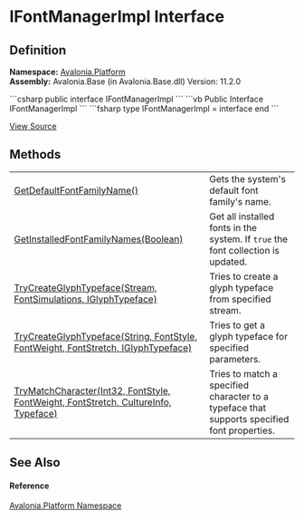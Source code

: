 # IFontManagerImpl Interface




## Definition
**Namespace:** <a href="N_Avalonia_Platform">Avalonia.Platform</a>  
**Assembly:** Avalonia.Base (in Avalonia.Base.dll) Version: 11.2.0

<Tabs groupId="api-code-preview">
<TabItem value="csharp" label="C#">
```csharp
public interface IFontManagerImpl
```
</TabItem>
<TabItem value="vb" label="VB">
```vb
Public Interface IFontManagerImpl
```
</TabItem>
<TabItem value="fsharp" label="F#">
```fsharp
type IFontManagerImpl = interface end
```
</TabItem>
</Tabs>



<a href="https://github.com/AvaloniaUI/Avalonia/tree/master/src/Avalonia.Base/Platform/IFontManagerImpl.cs" title="View the source code">View Source</a>



## Methods
<table>
<tr>
<td><a href="M_Avalonia_Platform_IFontManagerImpl_GetDefaultFontFamilyName">GetDefaultFontFamilyName()</a></td>
<td>Gets the system's default font family's name.</td>
</tr>
<tr>
<td><a href="M_Avalonia_Platform_IFontManagerImpl_GetInstalledFontFamilyNames">GetInstalledFontFamilyNames(Boolean)</a></td>
<td>Get all installed fonts in the system. If <code>true</code> the font collection is updated.</td>
</tr>
<tr>
<td><a href="M_Avalonia_Platform_IFontManagerImpl_TryCreateGlyphTypeface">TryCreateGlyphTypeface(Stream, FontSimulations, IGlyphTypeface)</a></td>
<td>Tries to create a glyph typeface from specified stream.</td>
</tr>
<tr>
<td><a href="M_Avalonia_Platform_IFontManagerImpl_TryCreateGlyphTypeface_1">TryCreateGlyphTypeface(String, FontStyle, FontWeight, FontStretch, IGlyphTypeface)</a></td>
<td>Tries to get a glyph typeface for specified parameters.</td>
</tr>
<tr>
<td><a href="M_Avalonia_Platform_IFontManagerImpl_TryMatchCharacter">TryMatchCharacter(Int32, FontStyle, FontWeight, FontStretch, CultureInfo, Typeface)</a></td>
<td>Tries to match a specified character to a typeface that supports specified font properties.</td>
</tr>
</table>

## See Also


#### Reference
<a href="N_Avalonia_Platform">Avalonia.Platform Namespace</a>  
